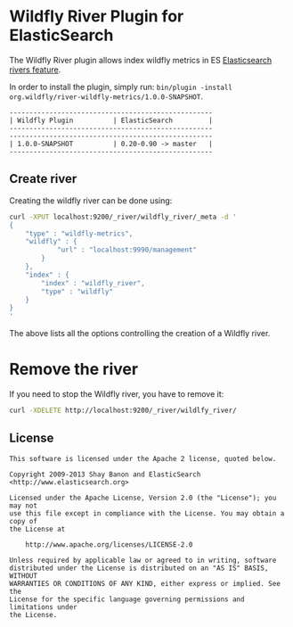 Wildfly River Plugin for ElasticSearch
==================================

The Wildfly River plugin allows index wildfly metrics in ES
[Elasticsearch rivers feature](http://www.elasticsearch.org/guide/reference/river/).

In order to install the plugin, simply run: `bin/plugin -install org.wildfly/river-wildfly-metrics/1.0.0-SNAPSHOT`.

    ---------------------------------------------------
    | Wildfly Plugin          | ElasticSearch         |
    ---------------------------------------------------
    ---------------------------------------------------
    | 1.0.0-SNAPSHOT          | 0.20-0.90 -> master   |
    ---------------------------------------------------

Create river
------------

Creating the wildfly river can be done using:

```sh
curl -XPUT localhost:9200/_river/wildfly_river/_meta -d '
{
    "type" : "wildfly-metrics",
    "wildfly" : {
            "url" : "localhost:9990/management"
        }
    },
    "index" : {
        "index" : "wildfly_river",
        "type" : "wildfly"
    }
}
'
```

The above lists all the options controlling the creation of a Wildfly river.

Remove the river
================

If you need to stop the Wildfly river, you have to remove it:

```sh
curl -XDELETE http://localhost:9200/_river/wildlfy_river/
```


License
-------

    This software is licensed under the Apache 2 license, quoted below.

    Copyright 2009-2013 Shay Banon and ElasticSearch <http://www.elasticsearch.org>

    Licensed under the Apache License, Version 2.0 (the "License"); you may not
    use this file except in compliance with the License. You may obtain a copy of
    the License at

        http://www.apache.org/licenses/LICENSE-2.0

    Unless required by applicable law or agreed to in writing, software
    distributed under the License is distributed on an "AS IS" BASIS, WITHOUT
    WARRANTIES OR CONDITIONS OF ANY KIND, either express or implied. See the
    License for the specific language governing permissions and limitations under
    the License.
